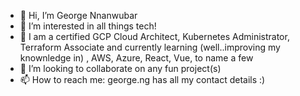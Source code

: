 - 👋 Hi, I’m George Nnanwubar
- 👀 I’m interested in all things tech!
- 🌱 I am a certified GCP Cloud Architect, Kubernetes Administrator, Terraform Associate and currently learning (well..improving my knownledge in) , AWS, Azure, React, Vue, to name a few
- 💞️ I’m looking to collaborate on any fun project(s)
- 📫 How to reach me: george.ng has all my contact details :)

<!---
georgennanwubar/georgennanwubar is a ✨ special ✨ repository because its `README.md` (this file) appears on your GitHub profile.
You can click the Preview link to take a look at your changes.
--->
